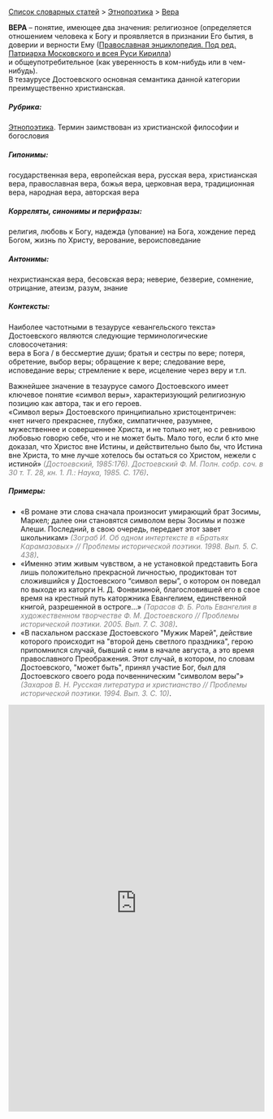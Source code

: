 <style>
st { color: Gray;
  font-style: italic;}
</style>

[Список словарных статей](https://thesaurus-dostoevsky.github.io/Thesaurus/) > [Этнопоэтика](ethnopoe.md) > [Вера](вера.md) 

**ВЕРА** – понятие, имеющее два значения: религиозное (определяется отношением человека к Богу и проявляется в признании Его бытия, в доверии и верности Ему ([Православная энциклопедия. Под ред. Патриарха Московского и всея Руси Кирилла](www.pravenc.ru))  
и общеупотребительное (как уверенность в ком-нибудь или в чем-нибудь).  
В тезаурусе Достоевского основная семантика данной категории преимущественно христианская.

##### Рубрика:
[Этнопоэтика](ethnopoe.md). Термин заимствован из христианской философии и богословия
##### Гипонимы:
государственная вера, европейская вера, русская вера, христианская вера, православная вера, божья вера, церковная вера, традиционная вера,  народная вера,  авторская вера
##### Корреляты, синонимы и перифразы:
религия, любовь к Богу, надежда (упование) на Бога, хождение перед Богом, жизнь по Христу, верование, вероисповедание 
##### Антонимы:
нехристианская вера, бесовская  вера; неверие, безверие, сомнение, отрицание, атеизм, разум, знание
##### Контексты:
Наиболее частотными в тезаурусе «евангельского текста» Достоевского являются следующие терминологические словосочетания:  
вера в Бога / в бессмертие души; братья и сестры по вере; потеря, обретение, выбор веры; обращение к вере; следование вере, исповедание веры; стремление к вере, исцеление через веру и т.п.  

  Важнейшее значение в тезаурусе самого Достоевского имеет ключевое понятие «символ веры», характеризующий религиозную позицию как автора, так и его героев.  
  «Символ веры» Достоевского принципиально христоцентричен:  
  «нет ничего прекраснее, глубже, симпатичнее, разумнее, мужественнее и совершеннее Христа, и не только нет, но с ревнивою любовью говорю себе, что и не может быть. Мало того, если б кто мне доказал, что Христос вне Истины, и действительно было бы, что Истина вне Христа, то мне лучше хотелось бы остаться со Христом, нежели с истиной» <st>(Достоевский, 1985:176). Достоевский Ф. М. Полн. собр. соч. в 30 т. Т. 28, кн. 1. Л.: Наука, 1985. С. 176)</st>. 

##### Примеры:
* «В романе эти слова сначала произносит умирающий брат Зосимы, Маркел; далее они становятся символом веры Зосимы и позже Алеши. Последний, в свою очередь, передает этот завет школьникам» <st>(Зограб И. Об одном интертексте в «Братьях Карамазовых» // Проблемы исторической поэтики. 1998. Вып. 5. С. 438)</st>.
* «Именно этим живым чувством, а не установкой представить Бога лишь положительно прекрасной личностью, продиктован тот сложившийся у Достоевского “символ веры”, о котором он поведал по выходе из каторги Н. Д. Фонвизиной, благословившей его в свое время на крестный путь каторжника Евангелием, единственной книгой, разрешенной в остроге…» <st>(Тарасов Ф. Б. Роль Евангелия в художественном творчестве Ф. М. Достоевского // Проблемы исторической поэтики. 2005. Вып. 7. С. 308)</st>.
*	«В пасхальном рассказе Достоевского "Мужик Марей", действие которого происходит на "второй день светлого праздника", герою припомнился случай, бывший с ним в начале августа, а это время православного Преображения. Этот случай, в котором, по словам Достоевского, "может быть", принял участие Бог, был для Достоевского своего рода почвенническим "символом веры"» <st>(Захаров В. Н. Русская литература и христианство // Проблемы исторической поэтики. 1994. Вып. 3. С. 10)</st>.


<iframe src="https://thesaurus-dostoevsky.github.io/nk/вера.html" style="border:0px;width:100%;height:800px" allowfullscreen="true" webkitallowfullscreen="true" mozallowfullscreen="true">
